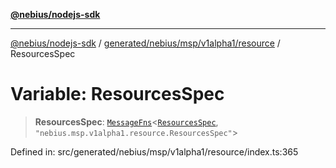 [**@nebius/nodejs-sdk**](../../../../../../README.md)

***

[@nebius/nodejs-sdk](../../../../../../README.md) / [generated/nebius/msp/v1alpha1/resource](../README.md) / ResourcesSpec

# Variable: ResourcesSpec

> **ResourcesSpec**: [`MessageFns`](../../../../../../runtime/protos/core/interfaces/MessageFns.md)\<[`ResourcesSpec`](../interfaces/ResourcesSpec.md), `"nebius.msp.v1alpha1.resource.ResourcesSpec"`\>

Defined in: src/generated/nebius/msp/v1alpha1/resource/index.ts:365
